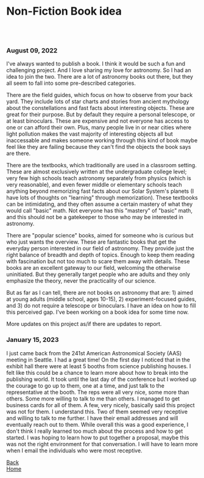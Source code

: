 # Non-Fiction Book idea

<br>
<br>

### August 09, 2022

I've always wanted to publish a book. I think it would be such a fun and challenging project. And I love sharing my love for astronomy. So I had an idea to join the two. There are a lot of astronomy books out there, but they all seem to fall into some pre-described categories.

There are the field guides, which focus on how to observe from your back yard. They include lots of star charts and stories from ancient mythology about the constellations and fast facts about interesting objects. These are great for their purpose. But by default they require a personal telescope, or at least binoculars. These are expensive and not everyone has access to one or can afford their own. Plus, many people live in or near cities where light pollution makes the vast majority of interesting objects all but inaccessable and makes someone working through this kind of book maybe feel like they are failing because they can't find the objects the book says are there.

There are the textbooks, which traditionally are used in a classroom setting. These are almost exclusively written at the undergraduate college level; very few high schools teach astronomy separately from physics (which is very reasonable), and even fewer middle or elementary schools teach anything beyond memorizing fast facts about our Solar System's planets (I have lots of thoughts on "learning" through memorization). These textbooks can be intimidating, and they often assume a certain mastery of what they would call "basic" math. Not everyone has this "mastery" of "basic" math, and this should not be a gatekeeper to those who may be interested in astronomy.

There are "popular science" books, aimed for someone who is curious but who just wants the overview. These are fantastic books that get the everyday person interested in our field of astronomy. They provide just the right balance of breadth and depth of topics. Enough to keep them reading with fascination but not too much to scare them away with details. These books are an excellent gateway to our field, welcoming the otherwise uninitiated. But they generally target people who are adults and they only emphasize the theory, never the practicality of our science.

But as far as I can tell, there are not books on astronomy that are: 1) aimed at young adults (middle school, ages 10-15), 2) experiment-focused guides, and 3) do not require a telescope or binoculars. I have an idea on how to fill this perceived gap. I've been working on a book idea for some time now.

More updates on this project as/if there are updates to report.


### January 15, 2023

I just came back from the 241st American Astronomical Society (AAS) meeting in Seattle. I had a great time! On the first day I noticed that in the exhibit hall there were at least 5 booths from science publishing houses. I felt like this could be a chance to learn more about how to break into the publishing world. It took until the last day of the conference but I worked up the courage to go up to them, one at a time, and just talk to the representative at the booth. The reps were all very nice, some more than others. Some more willing to talk to me than others. I managed to get business cards for all of them. A few, very nicely, basically said this project was not for them. I understand this. Two of them seemed very receptive and willing to talk to me further. I have their email addresses and will eventually reach out to them. While overall this was a good experience, I don't think I really learned too much about the process and how to get started. I was hoping to learn how to put together a proposal, maybe this was not the right environment for that conversation. I will have to learn more when I email the individuals who were most receptive.



[Back](./../gallery_overview2.html)
<br>
[Home](./../)
